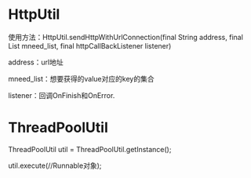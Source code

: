 
# HttpUtil

使用方法：HttpUtil.sendHttpWithUrlConnection(final String address, final List<String> mneed_list, final httpCallBackListener listener)

address：url地址

mneed_list：想要获得的value对应的key的集合

listener：回调OnFinish和OnError.

# ThreadPoolUtil

ThreadPoolUtil util = ThreadPoolUtil.getInstance();

util.execute(//Runnable对象);

